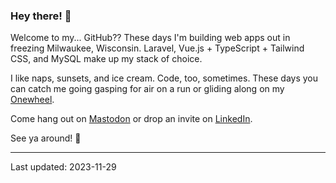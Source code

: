 ### Hey there! 🌊

Welcome to my... GitHub?? These days I'm building web apps out in freezing Milwaukee, Wisconsin. Laravel, Vue.js + TypeScript + Tailwind CSS, and MySQL make up my stack of choice.

I like naps, sunsets, and ice cream. Code, too, sometimes. These days you can catch me going gasping for air on a run or gliding along on my [Onewheel](https://onewheel.com/).

Come hang out on [Mastodon](https://mstdn.social/@sheng) or drop an invite on [LinkedIn](https://www.linkedin.com/in/shengslogar/).

See ya around! 🥰

---
Last updated: 2023-11-29
